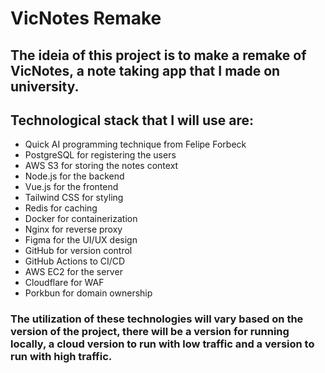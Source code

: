 # VicNotes Remake

## The ideia of this project is to make a remake of VicNotes, a note taking app that I made on university.

## Technological stack that I will use are:
- Quick AI programming technique from Felipe Forbeck
- PostgreSQL for registering the users
- AWS S3 for storing the notes context
- Node.js for the backend
- Vue.js for the frontend
- Tailwind CSS for styling
- Redis for caching
- Docker for containerization
- Nginx for reverse proxy
- Figma for the UI/UX design
- GitHub for version control
- GitHub Actions to CI/CD
- AWS EC2 for the server
- Cloudflare for WAF
- Porkbun for domain ownership

### The utilization of these technologies will vary based on the version of the project, there will be a version for running locally, a cloud version to run with low traffic and a version to run with high traffic.